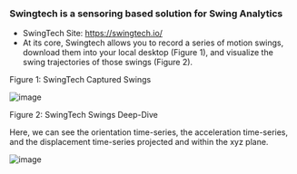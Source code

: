 ### Swingtech is a sensoring based solution for Swing Analytics 
  
* SwingTech Site: https://swingtech.io/
* At its core, Swingtech allows you to record a series of motion swings, download them into your local desktop (Figure 1), and visualize the swing trajectories of those swings (Figure 2).

Figure 1: SwingTech Captured Swings

![image](https://user-images.githubusercontent.com/16582383/119071386-8f97e580-b99e-11eb-9217-fe57bb822b4e.png)


Figure 2: SwingTech Swings Deep-Dive

Here, we can see the orientation time-series, the acceleration time-series, and the displacement time-series projected and within the xyz plane.

![image](https://user-images.githubusercontent.com/16582383/119071697-249ade80-b99f-11eb-85eb-0f288cf21918.png)




